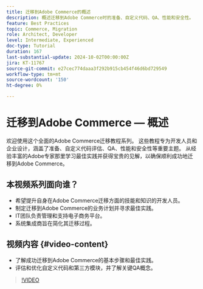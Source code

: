 ```yaml
---
title: 迁移到Adobe Commerce的概述
description: 概述迁移到Adobe Commerce时的准备、自定义代码、QA、性能和安全性。
feature: Best Practices
topic: Commerce, Migration
role: Architect, Developer
level: Intermediate, Experienced
doc-type: Tutorial
duration: 167
last-substantial-update: 2024-10-02T00:00:00Z
jira: KT-11767
source-git-commit: e27cec774daaa3f292b915cb454f46d6bd729549
workflow-type: tm+mt
source-wordcount: '150'
ht-degree: 0%

---
```



# 迁移到Adobe Commerce — 概述

欢迎使用这个全面的Adobe Commerce迁移教程系列。 这些教程专为开发人员和企业设计，涵盖了准备、自定义代码评估、QA、性能和安全性等重要主题。 从经验丰富的Adobe专家那里学习最佳实践并获得宝贵的见解，以确保顺利成功地迁移到Adobe Commerce。

## 本视频系列面向谁？

* 希望提升自身在Adobe Commerce迁移方面的技能和知识的开发人员。
* 制定迁移到Adobe Commerce的业务计划并寻求最佳实践。
* IT团队负责管理和支持电子商务平台。
* 系统集成商旨在简化其迁移过程。

## 视频内容 {#video-content}

* 了解成功迁移到Adobe Commerce的基本步骤和最佳实践。
* 评估和优化自定义代码和第三方模块，并了解关键QA概念。

>[!VIDEO](https://video.tv.adobe.com/v/3432846/?learn=on)
